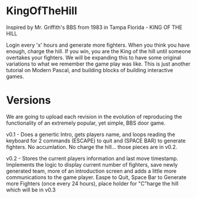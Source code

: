 # KingOfTheHill
Inspired by Mr. Griffith's BBS from 1983 in Tampa Florida - KING OF THE HILL

Login every 'x' hours and generate more fighters. When you think you have enough, charge the hill. If you win, you are the King of the hill until someone overtakes your fighters. We will be expanding this to have some original variations to what we remember the game play was like. This is just another tutorial on Modern Pascal, and building blocks of building interactive games.

# Versions
We are going to upload each revision in the evolution of reproducing the functionality of an extremely popular, yet simple, BBS door game.

v0.1 - Does a genertic Intro, gets players name, and loops reading the keyboard for 2 commands (ESCAPE) to quit and (SPACE BAR) to generate fighters. No accumlation. No charge the hill... those pieces are in v0.2.

v0.2 - Stores the current players information and last move timestamp. Implements the logic to display current number of fighters, save newly generated team, more of an introduction screen and adds a little more communications to the game player. Easpe to Quit, Space Bar to Generate more Fighters (once every 24 hours), place holder for "C"harge the hill which will be in v0.3
